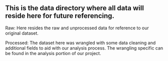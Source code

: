 ## This is the data directory where all data will reside here for future referencing.

Raw:
  Here resides the raw and unprocessed data for reference to our original dataset.

Processed:
  The dataset here was wrangled with some data cleaning and additional fields to aid with our analysis process.
  The wrangling specific can be found in the analysis portion of our project.
